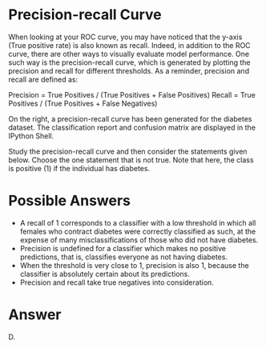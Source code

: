 # Precision-recall Curve
When looking at your ROC curve, you may have noticed that the y-axis (True positive rate) is also known as recall. Indeed, in addition to the ROC curve, there are other ways to visually evaluate model performance. One such way is the precision-recall curve, which is generated by plotting the precision and recall for different thresholds. As a reminder, precision and recall are defined as:

Precision = True Positives / (True Positives + False Positives)
Recall = True Positives / (True Positives + False Negatives)

On the right, a precision-recall curve has been generated for the diabetes dataset. The classification report and confusion matrix are displayed in the IPython Shell.

Study the precision-recall curve and then consider the statements given below. Choose the one statement that is not true. Note that here, the class is positive (1) if the individual has diabetes.

# Possible Answers
- A recall of 1 corresponds to a classifier with a low threshold in which all females who contract diabetes were correctly classified as such, at the expense of many misclassifications of those who did not have diabetes.
- Precision is undefined for a classifier which makes no positive predictions, that is, classifies everyone as not having diabetes.
- When the threshold is very close to 1, precision is also 1, because the classifier is absolutely certain about its predictions.
- Precision and recall take true negatives into consideration.

# Answer
D.

